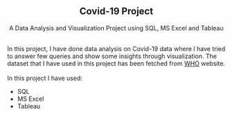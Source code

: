 <center>
  <h2 align='center'>Covid-19 Project</h2>
  <p align='center'>A Data Analysis and Visualization Project using SQL, MS Excel and Tableau</p>
</center>
<br>
In this project, I have done data analysis on Covid-19 data where I have tried to answer few queries and show some insights through visualization. The dataset that I have used in this project has been fetched from <a href='https://ourworldindata.org/covid-deaths'>WHO</a> website. 
<br><br>
In this project I have used:
<ul>
  <li>SQL</li>
<li> MS Excel</li>
<li> Tableau</li>
